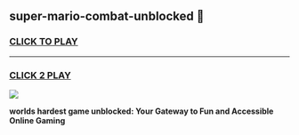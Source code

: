 
## super-mario-combat-unblocked 👋
<h3>
<a href="https://premium.freeplayer.one?title=super-mario-combat-unblocked&ref=14F">CLICK TO PLAY</a></h3>
<hr>

<h3>
<a href="https://premium.freeplayer.one?title=super-mario-combat-unblocked&ref=14F">CLICK 2 PLAY</a>
  
</h3>

<a href="https://premium.freeplayer.one?title=super-mario-combat-unblocked&ref=12F/"><img src="https://clearcache.store/games.png"></a>


**worlds hardest game unblocked: Your Gateway to Fun and Accessible Online Gaming**
